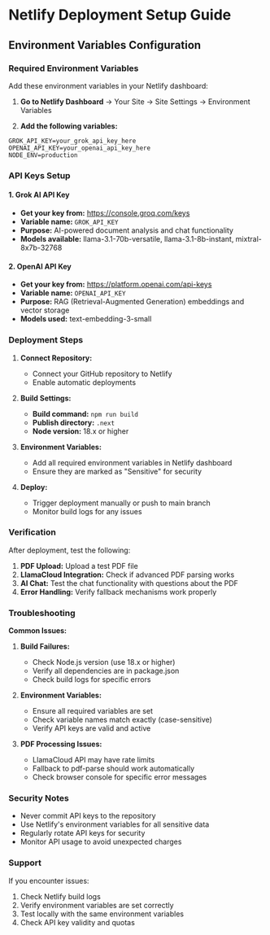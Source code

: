 # Netlify Deployment Setup Guide

## Environment Variables Configuration

### Required Environment Variables

Add these environment variables in your Netlify dashboard:

1. **Go to Netlify Dashboard** → Your Site → Site Settings → Environment Variables

2. **Add the following variables:**

```
GROK_API_KEY=your_grok_api_key_here
OPENAI_API_KEY=your_openai_api_key_here
NODE_ENV=production
```

### API Keys Setup

#### 1. Grok AI API Key
- **Get your key from:** https://console.groq.com/keys
- **Variable name:** `GROK_API_KEY`
- **Purpose:** AI-powered document analysis and chat functionality
- **Models available:** llama-3.1-70b-versatile, llama-3.1-8b-instant, mixtral-8x7b-32768

#### 2. OpenAI API Key
- **Get your key from:** https://platform.openai.com/api-keys
- **Variable name:** `OPENAI_API_KEY`
- **Purpose:** RAG (Retrieval-Augmented Generation) embeddings and vector storage
- **Models used:** text-embedding-3-small

### Deployment Steps

1. **Connect Repository:**
   - Connect your GitHub repository to Netlify
   - Enable automatic deployments

2. **Build Settings:**
   - **Build command:** `npm run build`
   - **Publish directory:** `.next`
   - **Node version:** 18.x or higher

3. **Environment Variables:**
   - Add all required environment variables in Netlify dashboard
   - Ensure they are marked as "Sensitive" for security

4. **Deploy:**
   - Trigger deployment manually or push to main branch
   - Monitor build logs for any issues

### Verification

After deployment, test the following:

1. **PDF Upload:** Upload a test PDF file
2. **LlamaCloud Integration:** Check if advanced PDF parsing works
3. **AI Chat:** Test the chat functionality with questions about the PDF
4. **Error Handling:** Verify fallback mechanisms work properly

### Troubleshooting

**Common Issues:**

1. **Build Failures:**
   - Check Node.js version (use 18.x or higher)
   - Verify all dependencies are in package.json
   - Check build logs for specific errors

2. **Environment Variables:**
   - Ensure all required variables are set
   - Check variable names match exactly (case-sensitive)
   - Verify API keys are valid and active

3. **PDF Processing Issues:**
   - LlamaCloud API may have rate limits
   - Fallback to pdf-parse should work automatically
   - Check browser console for specific error messages

### Security Notes

- Never commit API keys to the repository
- Use Netlify's environment variables for all sensitive data
- Regularly rotate API keys for security
- Monitor API usage to avoid unexpected charges

### Support

If you encounter issues:
1. Check Netlify build logs
2. Verify environment variables are set correctly
3. Test locally with the same environment variables
4. Check API key validity and quotas
